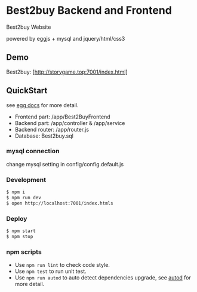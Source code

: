 # Best2buy Backend and Frontend

Best2buy Website

powered by eggjs + mysql and jquery/html/css3


## Demo

Best2buy: [http://storygame.top:7001/index.html]


## QuickStart

<!-- add docs here for user -->

see [egg docs][egg] for more detail.

- Frontend part: /app/Best2BuyFrontend
- Backend part: /app/controller & /app/service
- Backend router: /app/router.js
- Database: Best2buy.sql

### mysql connection
change mysql setting in config/config.default.js


### Development

```bash
$ npm i
$ npm run dev
$ open http://localhost:7001/index.htmls
```

### Deploy

```bash
$ npm start
$ npm stop
```

### npm scripts

- Use `npm run lint` to check code style.
- Use `npm test` to run unit test.
- Use `npm run autod` to auto detect dependencies upgrade, see [autod](https://www.npmjs.com/package/autod) for more detail.


[egg]: https://eggjs.org
